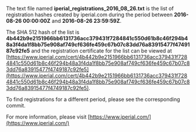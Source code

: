 The text file named **iperial_registrations_2016_08_26.txt** is the list of registration hashes created by iperial.com during the period between **2016-08-26 00:00:00Z** and **2016-08-26 23:59:59Z**.

The SHA 512 hash of the list is **4b442b9e2151966bb6131736acc379431f7284841c550d61b8c46f294b48a3f4da1f8bb75e908af749cf636fe459c67b07c83dd76a83915477f4749187c92fe5** and the registration certificate for the list can be viewed at [https://www.iperial.com/cert/4b442b9e2151966bb6131736acc379431f7284841c550d61b8c46f294b48a3f4da1f8bb75e908af749cf636fe459c67b07c83dd76a83915477f4749187c92fe5](https://www.iperial.com/cert/4b442b9e2151966bb6131736acc379431f7284841c550d61b8c46f294b48a3f4da1f8bb75e908af749cf636fe459c67b07c83dd76a83915477f4749187c92fe5).

To find registrations for a different period, please see the corresponding commit.

For more information, please visit [https://www.iperial.com/](https://www.iperial.com/)
